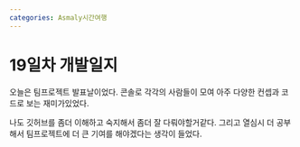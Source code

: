 ```yaml
---
categories: Asmaly시간여행
---
```

# 19일차 개발일지

오늘은 팀프로젝트 발표날이었다.
콘솔로 각각의 사람들이 모여 아주 다양한
컨셉과 코드로 보는 재미가있었다.

나도 깃허브를 좀더 이해하고 숙지해서
좀더 잘 다뤄야할거같다.
그리고 열심시 더 공부해서 팀프로젝트에 
더 큰 기여를 해야겠다는 생각이 들었다.